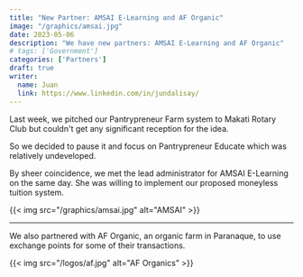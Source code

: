 ```yaml
---
title: "New Partner: AMSAI E-Learning and AF Organic"
image: "/graphics/amsai.jpg"
date: 2023-05-06
description: "We have new partners: AMSAI E-Learning and AF Organic"
# tags: ['Government']
categories: ['Partners']
draft: true
writer:
  name: Juan
  link: https://www.linkedin.com/in/jundalisay/
---
```




Last week, we pitched our Pantrypreneur Farm system to Makati Rotary Club but couldn't get any significant reception for the idea. 

So we decided to pause it and focus on Pantrypreneur Educate which was relatively undeveloped.

By sheer coincidence, we met the lead administrator for AMSAI E-Learning on the same day. She was willing to implement our proposed moneyless tuition system. 

{{< img src="/graphics/amsai.jpg" alt="AMSAI"  >}}

---

We also partnered with AF Organic, an organic farm in Paranaque, to use exchange points for some of their transactions. 

{{< img src="/logos/af.jpg" alt="AF Organics"  >}}
